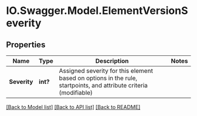 # IO.Swagger.Model.ElementVersionSeverity
## Properties

Name | Type | Description | Notes
------------ | ------------- | ------------- | -------------
**Severity** | **int?** | Assigned severity for this element based on options in the rule, startpoints, and attribute criteria (modifiable) | 

[[Back to Model list]](../README.md#documentation-for-models) [[Back to API list]](../README.md#documentation-for-api-endpoints) [[Back to README]](../README.md)

